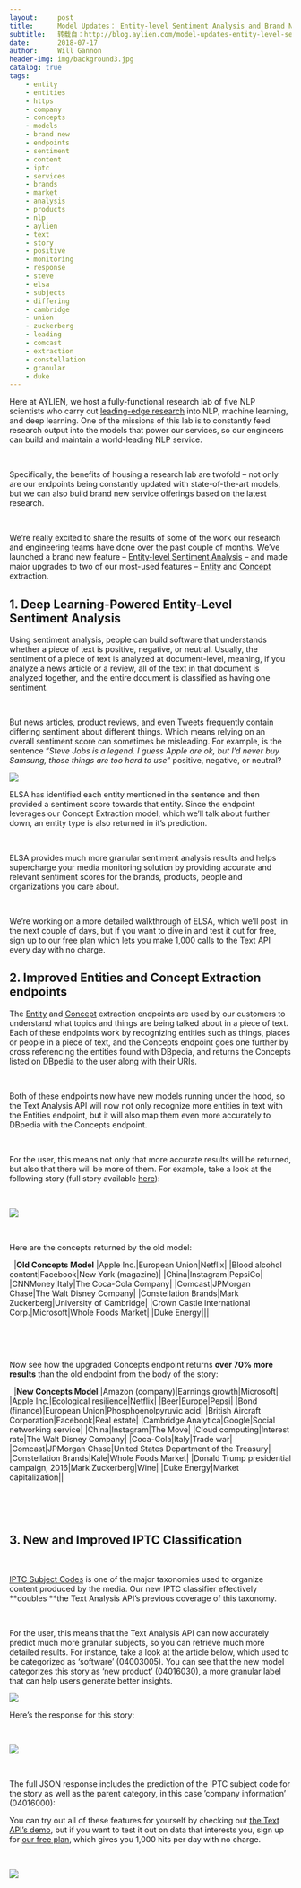 ```yaml
---
layout:     post
title:      Model Updates： Entity-level Sentiment Analysis and Brand New Entity Extraction Models Now Live in the Text Analysis API
subtitle:   转载自：http://blog.aylien.com/model-updates-entity-level-sentiment-analysis-and-brand-new-entity-extraction-models-now-live-in-the-text-analysis-api/
date:       2018-07-17
author:     Will Gannon
header-img: img/background3.jpg
catalog: true
tags:
    - entity
    - entities
    - https
    - company
    - concepts
    - models
    - brand new
    - endpoints
    - sentiment
    - content
    - iptc
    - services
    - brands
    - market
    - analysis
    - products
    - nlp
    - aylien
    - text
    - story
    - positive
    - monitoring
    - response
    - steve
    - elsa
    - subjects
    - differing
    - cambridge
    - union
    - zuckerberg
    - leading
    - comcast
    - extraction
    - constellation
    - granular
    - duke
---
```


Here at AYLIEN, we host a fully-functional research lab of five NLP scientists who carry out [leading-edge research](https://aylien.com/research/publications) into NLP, machine learning, and deep learning. One of the missions of this lab is to constantly feed research output into the models that power our services, so our engineers can build and maintain a world-leading NLP service.

 

Specifically, the benefits of housing a research lab are twofold – not only are our endpoints being constantly updated with state-of-the-art models, but we can also build brand new service offerings based on the latest research.

 

We’re really excited to share the results of some of the work our research and engineering teams have done over the past couple of months. We’ve launched a brand new feature – [Entity-level Sentiment Analysis](https://developer.aylien.com/text-api-demo?text=&language=en&tab=elsa) – and made major upgrades to two of our most-used features – [Entity](https://developer.aylien.com/text-api-demo?text=%0A&language=en&tab=entities) and [Concept](https://developer.aylien.com/text-api-demo?text=&language=en&tab=concepts) extraction.

## 1. Deep Learning-Powered Entity-Level Sentiment Analysis

Using sentiment analysis, people can build software that understands whether a piece of text is positive, negative, or neutral. Usually, the sentiment of a piece of text is analyzed at document-level, meaning, if you analyze a news article or a review, all of the text in that document is analyzed together, and the entire document is classified as having one sentiment.

 

But news articles, product reviews, and even Tweets frequently contain differing sentiment about different things. Which means relying on an overall sentiment score can sometimes be misleading. For example, is the sentence “*Steve Jobs is a legend. I guess Apple are ok, but I’d never buy Samsung, those things are too hard to use*” positive, negative, or neutral?

![](http://blog.aylien.com/wp-content/uploads/2018/07/Screenshot-from-2018-07-17-10-13-34-650x163.png)


ELSA has identified each entity mentioned in the sentence and then provided a sentiment score towards that entity. Since the endpoint leverages our Concept Extraction model, which we’ll talk about further down, an entity type is also returned in it’s prediction.

 

ELSA provides much more granular sentiment analysis results and helps supercharge your media monitoring solution by providing accurate and relevant sentiment scores for the brands, products, people and organizations you care about.

 

We’re working on a more detailed walkthrough of ELSA, which we’ll post  in the next couple of days, but if you want to dive in and test it out for free, sign up to our [free plan](https://developer.aylien.com/signup) which lets you make 1,000 calls to the Text API every day with no charge.

## 2. Improved Entities and Concept Extraction endpoints

The [Entity](https://docs.aylien.com/textapi/endpoints#entity-extractio) and [Concept](https://docs.aylien.com/textapi/endpoints#concept-extraction) extraction endpoints are used by our customers to understand what topics and things are being talked about in a piece of text. Each of these endpoints work by recognizing entities such as things, places or people in a piece of text, and the Concepts endpoint goes one further by cross referencing the entities found with DBpedia, and returns the Concepts listed on DBpedia to the user along with their URIs.

 

Both of these endpoints now have new models running under the hood, so the Text Analysis API will now not only recognize more entities in text with the Entities endpoint, but it will also map them even more accurately to DBpedia with the Concepts endpoint.

 

For the user, this means not only that more accurate results will be returned, but also that there will be more of them. For example, take a look at the following story (full story available [here](http://rss.cnn.com/~r/rss/money_markets/~3/YUSuJgwU7T4/index.html)):

 

![](http://blog.aylien.com/wp-content/uploads/2018/07/Screenshot-from-2018-07-06-14-30-13-650x452.png)


 

Here are the concepts returned by the old model:

 
|**Old Concepts Model**
|Apple Inc.|European Union|Netflix|
|Blood alcohol content|Facebook|New York (magazine)|
|China|Instagram|PepsiCo|
|CNNMoney|Italy|The Coca-Cola Company|
|Comcast|JPMorgan Chase|The Walt Disney Company|
|Constellation Brands|Mark Zuckerberg|University of Cambridge|
|Crown Castle International Corp.|Microsoft|Whole Foods Market|
|Duke Energy|||

 

 

Now see how the upgraded Concepts endpoint returns **over 70% more results** than the old endpoint from the body of the story:

 
|**New Concepts Model**
|Amazon (company)|Earnings growth|Microsoft|
|Apple Inc.|Ecological resilience|Netflix|
|Beer|Europe|Pepsi|
|Bond (finance)|European Union|Phosphoenolpyruvic acid|
|British Aircraft Corporation|Facebook|Real estate|
|Cambridge Analytica|Google|Social networking service|
|China|Instagram|The Move|
|Cloud computing|Interest rate|The Walt Disney Company|
|Coca-Cola|Italy|Trade war|
|Comcast|JPMorgan Chase|United States Department of the Treasury|
|Constellation Brands|Kale|Whole Foods Market|
|Donald Trump presidential campaign, 2016|Mark Zuckerberg|Wine|
|Duke Energy|Market capitalization||

 

 

## 3. New and Improved IPTC Classification

 

[IPTC Subject Codes](https://iptc.org/standards/subject-codes) is one of the major taxonomies used to organize content produced by the media. Our new IPTC classifier effectively **doubles **the Text Analysis API’s previous coverage of this taxonomy.

 

For the user, this means that the Text Analysis API can now accurately predict much more granular subjects, so you can retrieve much more detailed results. For instance, take a look at the article below, which used to be categorized as ‘software’ (04003005). You can see that the new model categorizes this story as ‘new product’ (04016030), a more granular label that can help users generate better insights.

![](http://blog.aylien.com/wp-content/uploads/2018/07/Screenshot-from-2018-07-09-14-08-38-650x523.png)


Here’s the response for this story:

 

![](http://blog.aylien.com/wp-content/uploads/2018/07/Screenshot-from-2018-07-16-17-48-50-650x85.png)


 

The full JSON response includes the prediction of the IPTC subject code for the story as well as the parent category, in this case ’company information’ (04016000):

You can try out all of these features for yourself by checking out [the Text API’s demo](https://developer.aylien.com/text-api-demo?text=&language=en&tab=elsa), but if you want to test it out on data that interests you, sign up for [our free plan](https://developer.aylien.com/signup), which gives you 1,000 hits per day with no charge.

 



[![](https://no-cache.hubspot.com/cta/default/1942801/02bc9816-b470-4328-9625-fad8d92a8811.png)
](http://cta-redirect.hubspot.com/cta/redirect/1942801/02bc9816-b470-4328-9625-fad8d92a8811)
